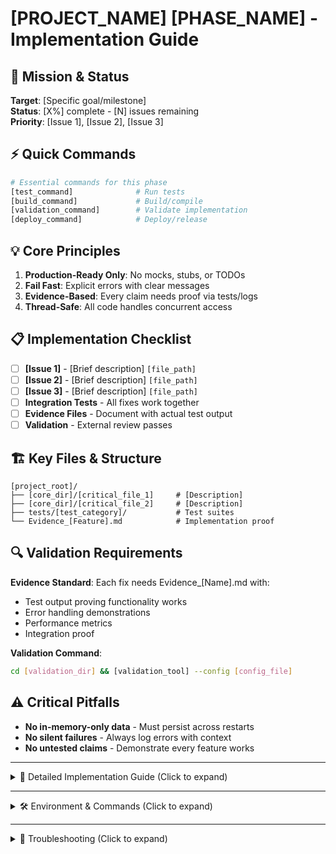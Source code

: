 # [PROJECT_NAME] [PHASE_NAME] - Implementation Guide

## 🎯 Mission & Status
**Target**: [Specific goal/milestone]  
**Status**: [X%] complete - [N] issues remaining  
**Priority**: [Issue 1], [Issue 2], [Issue 3]

## ⚡ Quick Commands
```bash
# Essential commands for this phase
[test_command]              # Run tests
[build_command]             # Build/compile
[validation_command]        # Validate implementation
[deploy_command]            # Deploy/release
```

## 💡 Core Principles
1. **Production-Ready Only**: No mocks, stubs, or TODOs
2. **Fail Fast**: Explicit errors with clear messages
3. **Evidence-Based**: Every claim needs proof via tests/logs
4. **Thread-Safe**: All code handles concurrent access

## 📋 Implementation Checklist
- [ ] **[Issue 1]** - [Brief description] `[file_path]`
- [ ] **[Issue 2]** - [Brief description] `[file_path]`  
- [ ] **[Issue 3]** - [Brief description] `[file_path]`
- [ ] **Integration Tests** - All fixes work together
- [ ] **Evidence Files** - Document with actual test output
- [ ] **Validation** - External review passes

## 🏗️ Key Files & Structure
```
[project_root]/
├── [core_dir]/[critical_file_1]     # [Description]
├── [core_dir]/[critical_file_2]     # [Description]  
├── tests/[test_category]/           # Test suites
└── Evidence_[Feature].md            # Implementation proof
```

## 🔍 Validation Requirements
**Evidence Standard**: Each fix needs Evidence_[Name].md with:
- Test output proving functionality works
- Error handling demonstrations  
- Performance metrics
- Integration proof

**Validation Command**:
```bash
cd [validation_dir] && [validation_tool] --config [config_file]
```

## ⚠️ Critical Pitfalls
- **No in-memory-only data** - Must persist across restarts
- **No silent failures** - Always log errors with context
- **No untested claims** - Demonstrate every feature works

---

<details>
<summary>📖 Detailed Implementation Guide (Click to expand)</summary>

### Issue 1: [Name] - [Priority]
**File**: `[path]` | **Impact**: [Description]

**Problem**: [Current issue description]

**Solution**:
1. [Step 1]
2. [Step 2] 
3. [Step 3]

**Code Example**:
```[language]
// Key implementation snippet
[critical_code_example]
```

### Issue 2: [Name] - [Priority]
**File**: `[path]` | **Impact**: [Description]

[Similar structure...]

### Issue 3: [Name] - [Priority]
**File**: `[path]` | **Impact**: [Description]

[Similar structure...]

</details>

---

<details>
<summary>🛠️ Environment & Commands (Click to expand)</summary>

### Development Environment
```bash
# Setup
[env_setup_command_1]
[env_setup_command_2]

# Development workflow  
[dev_start_command]
[dev_test_command]
[dev_lint_command]
```

### Testing Strategy
- **Unit Tests**: `[unit_test_command]`
- **Integration Tests**: `[integration_test_command]` 
- **Performance Tests**: `[perf_test_command]`
- **Coverage**: Target [X]% minimum

### Service Dependencies
- [Service A] → [Service B]
- [Service C] → [Service D]
- All services → [Base Service]

</details>

---

<details>
<summary>🔧 Troubleshooting (Click to expand)</summary>

### Common Issues
**[Error Type]**: [Description]
- **Symptoms**: [What you see]
- **Cause**: [Root cause]  
- **Fix**: [Solution]

**[Performance Issue]**: [Description]
- **Baseline**: [Expected performance]
- **Threshold**: [Acceptable limits]
- **Monitor**: [How to check]

### Debug Commands
```bash
[debug_command_1]           # [What it shows]
[debug_command_2]           # [What it shows]
[log_command]               # View logs
```

</details>
